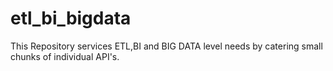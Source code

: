 # etl_bi_bigdata
This Repository services ETL,BI and BIG DATA level needs by catering small chunks of individual API's.
